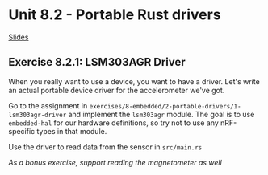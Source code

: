 # Unit 8.2 - Portable Rust drivers

<a href="/rust-training/slides/8_2-portable-drivers/" target="_blank">Slides</a>

## Exercise 8.2.1: LSM303AGR Driver

When you really want to use a device, you want to have a driver. Let's write an actual portable device driver for the accelerometer we've got.

Go to the assignment in `exercises/8-embedded/2-portable-drivers/1-lsm303agr-driver` and implement the `lsm303agr` module.
The goal is to use `embedded-hal` for our hardware definitions, so try not to use any nRF-specific types in that module.

Use the driver to read data from the sensor in `src/main.rs`

*As a bonus exercise, support reading the magnetometer as well*
